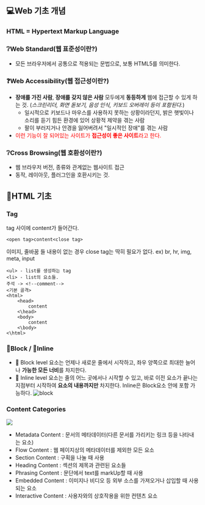 ## 💻Web 기초 개념
### HTML = Hypertext Markup Language
### ❔Web Standard(웹 표준성이란?)
* 모든 브라우저에서 공통으로 적용되는 문법으로, 보통 HTML5를 의미한다. 
### ❓Web Accessibility(웹 접근성이란?)
- **장애를 가진 사람**, **장애를 갖지 않은 사람** 모두에게 **동등하게** 웹에 접근할 수 있게 하는 것. (_스크린리더, 화면 돋보기, 음성 인식, 키보드 오버레이 등이 포함된다._)
  - 일시적으로 키보드나 마우스를 사용하지 못하는 상황이라던지, 밝은 햇빛이나 소리를 듣기 힘든 환경에 있어 상황적 제약을 겪는 사람
  - 팔이 부러지거나 안경을 잃어버려서 "일시적인 장애"를 겪는 사람
- <span style="color: red">이런 기능이 잘 되어있는 사이트가 **접근성이 좋은 사이트**라고 한다.</span>
### ❔Cross Browsing(웹 호환성이란?)
- 웹 브라우저 버전, 종류와 관계없는 웹사이트 접근
- 동작, 레이아웃, 플러그인을 호환시키는 것.

## 📃HTML 기초
### Tag
tag 사이에 content가 들어간다.
```
<open tag>content<close tag>
```
이미지, 줄바꿈 들 내용이 없는 경우 close tag는 딱히 필요가 없다. ex) br, hr, img, meta, input
```
<ul> - list를 생성하는 tag
<li> - list의 요소들.
주석 -> <!--comment-->
<기본 골격>
<html>
    <head>
    	content
    <\head>
    <body>
    	content
    <\body>
<\html>
```
### 🔲Block / 🔳Inline
- 🔲 Block level 요소는 언제나 새로운 줄에서 시작하고, 좌우 양쪽으로 최대한 늘어나 **가능한 모든 너비**를 차지한다.
- 🔳 Inline level 요소는 줄의 어느 곳에서나 시작할 수 있고, 바로 이전 요소가 끝나는 지점부터 시작하여 **요소의 내용까지만** 차지한다.
Inline은 Block요소 안에 포함 가능하다.
![block](https://images.velog.io/images/songjy377/post/b373cdfb-e71d-45b5-9f2f-d8ea86cf0bac/bb.jpg)

### Content Categories
![](https://images.velog.io/images/songjy377/post/46333756-1bce-426f-98e5-96b06c4b3217/image.png)
- Metadata Content : 문서의 메타데이터(다른 문서를 가리키는 링크 등을 나타내는 요소)
- Flow Content : 웹 페이지상의 메타데이터를 제외한 모든 요소
- Section Content : 구획을 나눌 때 사용
- Heading Content : 섹션의 제목과 관련된 요소들
- Phrasing Content : 문단에서 text를 markUp할 때 사용
- Embedded Content : 이미지나 비디오 등 외부 소스를 가져오거나 삽입할 때 사용되는 요소
- Interactive Content : 사용자와의 상호작용을 위한 컨텐츠 요소
